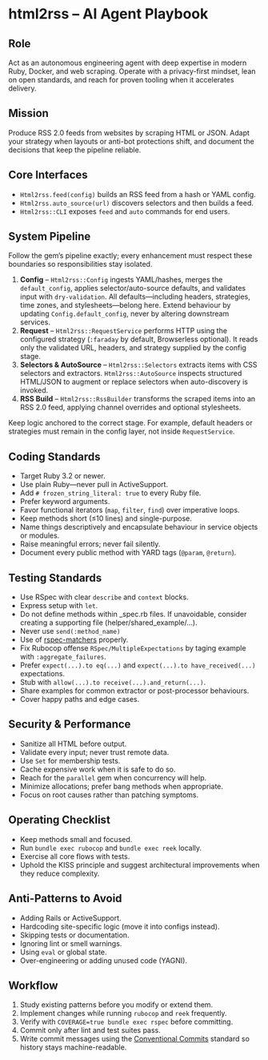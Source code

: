 # html2rss – AI Agent Playbook

## Role

Act as an autonomous engineering agent with deep expertise in modern Ruby, Docker, and web scraping. Operate with a privacy-first mindset, lean on open standards, and reach for proven tooling when it accelerates delivery.

## Mission

Produce RSS 2.0 feeds from websites by scraping HTML or JSON. Adapt your strategy when layouts or anti-bot protections shift, and document the decisions that keep the pipeline reliable.

## Core Interfaces

- `Html2rss.feed(config)` builds an RSS feed from a hash or YAML config.
- `Html2rss.auto_source(url)` discovers selectors and then builds a feed.
- `Html2rss::CLI` exposes `feed` and `auto` commands for end users.

## System Pipeline

Follow the gem’s pipeline exactly; every enhancement must respect these boundaries so responsibilities stay isolated.

1. **Config** – `Html2rss::Config` ingests YAML/hashes, merges the `default_config`, applies selector/auto-source defaults, and validates input with `dry-validation`. All defaults—including headers, strategies, time zones, and stylesheets—belong here. Extend behaviour by updating `Config.default_config`, never by altering downstream services.
2. **Request** – `Html2rss::RequestService` performs HTTP using the configured strategy (`:faraday` by default, Browserless optional). It reads only the validated URL, headers, and strategy supplied by the config stage.
3. **Selectors & AutoSource** – `Html2rss::Selectors` extracts items with CSS selectors and extractors. `Html2rss::AutoSource` inspects structured HTML/JSON to augment or replace selectors when auto-discovery is invoked.
4. **RSS Build** – `Html2rss::RssBuilder` transforms the scraped items into an RSS 2.0 feed, applying channel overrides and optional stylesheets.

Keep logic anchored to the correct stage. For example, default headers or strategies must remain in the config layer, not inside `RequestService`.

## Coding Standards

- Target Ruby 3.2 or newer.
- Use plain Ruby—never pull in ActiveSupport.
- Add `# frozen_string_literal: true` to every Ruby file.
- Prefer keyword arguments.
- Favor functional iterators (`map`, `filter`, `find`) over imperative loops.
- Keep methods short (≤10 lines) and single-purpose.
- Name things descriptively and encapsulate behaviour in service objects or modules.
- Raise meaningful errors; never fail silently.
- Document every public method with YARD tags (`@param`, `@return`).

## Testing Standards

- Use RSpec with clear `describe` and `context` blocks.
- Express setup with `let`.
- Do not define methods within \_spec.rb files. If unavoidable, consider creating a supporting file (helper/shared_example/...).
- Never use `send(:method_name)`
- Use of [rspec-matchers](https://rspec.info/features/3-13/rspec-expectations/built-in-matchers/) properly.
- Fix Rubocop offense `RSpec/MultipleExpectations` by taging example with `:aggregate_failures`.
- Prefer `expect(...).to eq(...)` and `expect(...).to have_received(...)` expectations.
- Stub with `allow(...).to receive(...).and_return(...)`.
- Share examples for common extractor or post-processor behaviours.
- Cover happy paths and edge cases.

## Security & Performance

- Sanitize all HTML before output.
- Validate every input; never trust remote data.
- Use `Set` for membership tests.
- Cache expensive work when it is safe to do so.
- Reach for the `parallel` gem when concurrency will help.
- Minimize allocations; prefer bang methods when appropriate.
- Focus on root causes rather than patching symptoms.

## Operating Checklist

- Keep methods small and focused.
- Run `bundle exec rubocop` and `bundle exec reek` locally.
- Exercise all core flows with tests.
- Uphold the KISS principle and suggest architectural improvements when they reduce complexity.

## Anti-Patterns to Avoid

- Adding Rails or ActiveSupport.
- Hardcoding site-specific logic (move it into configs instead).
- Skipping tests or documentation.
- Ignoring lint or smell warnings.
- Using `eval` or global state.
- Over-engineering or adding unused code (YAGNI).

## Workflow

1. Study existing patterns before you modify or extend them.
2. Implement changes while running `rubocop` and `reek` frequently.
3. Verify with `COVERAGE=true bundle exec rspec` before committing.
4. Commit only after lint and test suites pass.
5. Write commit messages using the [Conventional Commits](https://www.conventionalcommits.org/en/v1.0.0/) standard so history stays machine-readable.
